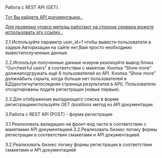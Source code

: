 Работа с REST API (GET). 

<a href="https://anypoint.mulesoft.com/apiplatform/abz-dn-ua/#/portals/organizations/53806f58-49a2-4aea-bae9-91ca570e4f4d/apis/210954541/versions/15529224">Тут Вы найдете API документацию . </a>

<a href="https://frontend-test-assignment-api.abz.agency/api/v1/test">Для проверки чтовсе методы работают на стороне сервера можете использовать эту ссылку .</a>

2.1.Используйте параметр user_id=1 чтобы вывести пользователя в хэдере.Авторизации на сайте нет,Вам просто необходимо вывестиполученные данные.

2.2.Используя полученные данные юзеров реализуйте вывод блока “Ourcheerful users” в соответствии с макетом. Кнопка “Show more” должнаподгружать ещё 6 пользователей из API. Кнопка “Show more” должнабыть скрыта, когда больше нет пользователей в БД(достигнутапоследняя страница результатов в API). Пользователи отсортированы подате регистрации (новые первые).

2.3.Для отображения выпадающего списка в форме регистрациииспользуйте GET /positions метод из API документации.

3.Работа с REST API (POST) - форма регистрации

3.1.Реализовать валидацию на фронт-енд части в соответствии с макетамии API документацией.3.2.Реализовать бизнес логику формы регистрации в соответствии смакетами и API документацией.

3.2.Реализовать бизнес логику формы регистрации в соответствии смакетами и API документацией
